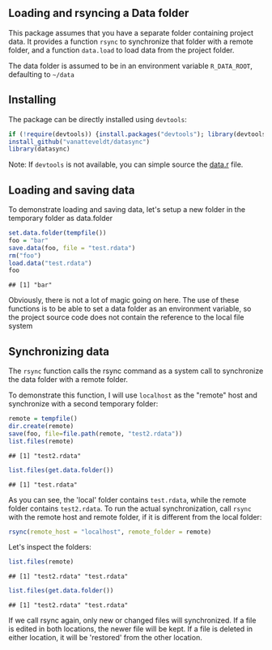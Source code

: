 Loading and rsyncing a Data folder 
---

This package assumes that you have a separate folder containing project data.
It provides a function `rsync` to synchronize that folder with a remote folder, 
and a function `data.load` to load data from the project folder.

The data folder is assumed to be in an environment variable `R_DATA_ROOT`, defaulting to `~/data`

Installing
---

The package can be directly installed using `devtools`:


```r
if (!require(devtools)) {install.packages("devtools"); library(devtools)}
install_github("vanatteveldt/datasync")
library(datasync)
```

Note: If `devtools` is not available, you can simple source the [data.r](R/data.r) file.

Loading and saving data
----

To demonstrate loading and saving data, let's setup a new folder in the temporary folder as data.folder


```r
set.data.folder(tempfile())
foo = "bar"
save.data(foo, file = "test.rdata")
rm("foo")
load.data("test.rdata")
foo
```

```
## [1] "bar"
```

Obviously, there is not a lot of magic going on here. 
The use of these functions is to be able to set a data folder as an environment variable, 
so the project source code does not contain the reference to the local file system

Synchronizing data
----

The `rsync` function calls the rsync command as a system call to synchronize the data folder with a remote folder.

To demonstrate this function, I will use `localhost` as the "remote" host and synchronize with a second temporary folder:


```r
remote = tempfile()
dir.create(remote)
save(foo, file=file.path(remote, "test2.rdata"))
list.files(remote)
```

```
## [1] "test2.rdata"
```

```r
list.files(get.data.folder())
```

```
## [1] "test.rdata"
```

As you can see, the 'local' folder contains `test.rdata`, while the remote folder contains `test2.rdata`. 
To run the actual synchronization, call `rsync` with the remote host and remote folder, if it is different from the local folder:


```r
rsync(remote_host = "localhost", remote_folder = remote)
```

Let's inspect the folders:


```r
list.files(remote)
```

```
## [1] "test2.rdata" "test.rdata"
```

```r
list.files(get.data.folder())
```

```
## [1] "test2.rdata" "test.rdata"
```

If we call rsync again, only new or changed files will synchronized. 
If a file is edited in both locations, the newer file will be kept. 
If a file is deleted in either location, it will be 'restored' from the other location.

<!--
library(knitr); knit("README.Rmd")
 -->
